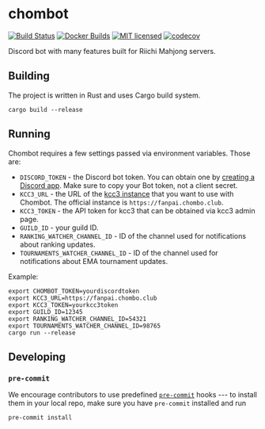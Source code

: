 chombot
=======

[![Build Status](https://github.com/riichi/chombot/workflows/Rust%20CI/badge.svg)](https://github.com/riichi/chombot/actions)
[![Docker Builds](https://github.com/riichi/chombot/workflows/Docker/badge.svg)](https://github.com/riichi/chombot/actions)
[![MIT licensed](https://img.shields.io/badge/license-MIT-blue.svg)](https://github.com/riichi/chombot/blob/master/LICENSE)
[![codecov](https://codecov.io/gh/riichi/chombot/branch/master/graph/badge.svg)](https://codecov.io/gh/riichi/chombot)

Discord bot with many features built for Riichi Mahjong servers.

## Building
The project is written in Rust and uses Cargo build system.
```shell
cargo build --release
```

## Running
Chombot requires a few settings passed via environment variables. Those are:
* `DISCORD_TOKEN` - the Discord bot token. You can obtain one by [creating a Discord app](https://discord.com/developers/applications). Make sure to copy your Bot token, not a client secret.
* `KCC3_URL` - the URL of the [kcc3 instance](https://github.com/riichi/kcc3) that you want to use with Chombot. The official instance is `https://fanpai.chombo.club`.
* `KCC3_TOKEN` - the API token for kcc3 that can be obtained via kcc3 admin page.
* `GUILD_ID` - your guild ID.
* `RANKING_WATCHER_CHANNEL_ID` - ID of the channel used for notifications about ranking updates.
* `TOURNAMENTS_WATCHER_CHANNEL_ID` - ID of the channel used for notifications about EMA tournament updates.

Example:

```shell
export CHOMBOT_TOKEN=yourdiscordtoken
export KCC3_URL=https://fanpai.chombo.club
export KCC3_TOKEN=yourkcc3token
export GUILD_ID=12345
export RANKING_WATCHER_CHANNEL_ID=54321
export TOURNAMENTS_WATCHER_CHANNEL_ID=98765
cargo run --release
```

## Developing
### `pre-commit`
We encourage contributors to use predefined [`pre-commit`](https://pre-commit.com/)
hooks --- to install them in your local repo, make sure you have `pre-commit`
installed and run
```shell
pre-commit install
```
